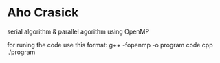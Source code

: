 # Aho Crasick

serial algorithm & parallel agorithm using OpenMP

for runing the code use this format:
g++ -fopenmp -o program code.cpp  
./program
